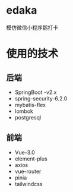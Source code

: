 # edaka
模仿微信小程序鹅打卡

# 使用的技术
## 后端
- SpringBoot -v2.x
- spring-security-6.2.0
- mybatis-flex
- lombok
- postgresql

## 前端
- Vue-3.0
- element-plus
- axios
- vue-router
- pinia
- tailwindcss